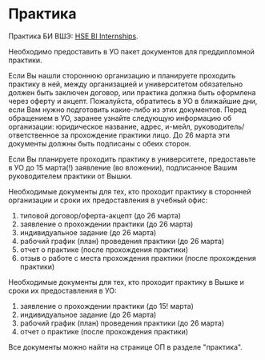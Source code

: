 # Практика

Практика БИ ВШЭ: [HSE BI Internships](https://www.hse.ru/ba/bi/internships).

Необходимо предоставить в УО пакет документов для преддипломной практики.

Если Вы нашли стороннюю организацию и планируете проходить практику в ней,
между организацией и университетом обязательно должен быть заключен договор, или практика должна быть оформлена через оферту и акцепт.
Пожалуйста, обратитесь в УО в ближайшие дни, если Вам нужно подготовить какие-либо из этих документов.
Перед обращением в УО, заранее узнайте следующую информацию об организации: юридическое название, адрес, и-мейл, руководитель/ответственное за прохождение практики лицо.
До 26 марта эти документы должны быть подписаны с обеих сторон.

Если Вы планируете проходить практику в университете, предоставьте в УО до 15 марта(!) заявление (во вложении), подписанное Вашим руководителем практики от Вышки.

Необходимые документы для тех, кто проходит практику в сторонней организации и сроки их предоставления в учебный офис:
1) типовой договор/оферта-акцепт (до 26 марта)
2) заявление о прохождении практики (до 26 марта)
3) индивидуальное задание (до 26 марта)
4) рабочий график (план) проведения практики (до 26 марта)
5) отчет о практике (после прохождения практики)
6) отзыв о работе с места прохождения практики (после прохождения практики)

Необходимые документы для тех, кто проходит практику в Вышке и сроки их предоставления в УО:
1) заявление о прохождении практики (до 15! марта)
2) индивидуальное задание (до 26 марта)
3) рабочий график (план) проведения практики (до 26 марта)
4) отчет о практике (после прохождения практики)

Все документы можно найти на странице ОП в разделе "практика".
